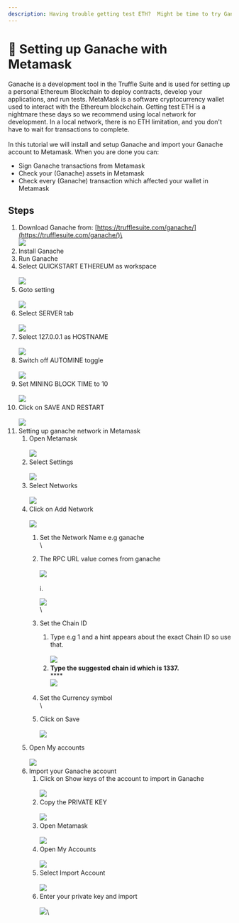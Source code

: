 ```yaml
---
description: Having trouble getting test ETH?  Might be time to try Ganache.
---
```


# 🍫 Setting up Ganache with Metamask

Ganache is a development tool in the Truffle Suite and is used for setting up a personal Ethereum Blockchain to deploy contracts, develop your applications, and run tests. MetaMask is a software cryptocurrency wallet used to interact with the Ethereum blockchain.  Getting test ETH is a nightmare these days so we recommend using local network for development. In a local network, there is no ETH limitation, and you don't have to wait for transactions to complete. \
\
In this tutorial we will install and setup Ganache and import your Ganache account to Metamask. When you are done you can:

* Sign Ganache transactions from Metamask
* Check your (Ganache) assets in Metamask
* Check every (Ganache) transaction which affected your wallet in Metamask

## Steps

1. Download Ganache from: [https://trufflesuite.com/ganache/](https://trufflesuite.com/ganache/)\
   \
   ![](<../.gitbook/assets/image (16).png>)
2. Install Ganache
3. Run Ganache
4. Select QUICKSTART ETHEREUM as workspace\
   \
   ![](<../.gitbook/assets/image (22).png>)
5. Goto setting\
   \
   ![](<../.gitbook/assets/image (14).png>)
6. Select SERVER tab\
   \
   ![](<../.gitbook/assets/image (20).png>)
7. Select 127.0.0.1 as HOSTNAME\
   \
   ![](<../.gitbook/assets/image (25).png>)
8. Switch off AUTOMINE toggle\
   \
   ![](<../.gitbook/assets/image (35).png>)
9. Set MINING BLOCK TIME to 10\
   \
   ![](<../.gitbook/assets/image (4).png>)
10. Click on SAVE AND RESTART\
    \
    ![](<../.gitbook/assets/image (5).png>)
11. Setting up ganache network in Metamask
    1. Open Metamask\
       \
       ![](<../.gitbook/assets/image (6).png>)
    2. Select Settings\
       \
       ![](<../.gitbook/assets/image (31).png>)
    3. Select Networks\
       \
       ![](<../.gitbook/assets/image (2).png>)
    4. Click on Add Network\
       \
       ![](<../.gitbook/assets/image (32).png>)
       1. Set the Network Name e.g ganache\
          \

       2.  The RPC URL value comes from ganache\
           \
           ![](<../.gitbook/assets/image (33).png>)\
           \
           &#x20;                                                              i.      &#x20;

           ![](<../.gitbook/assets/image (34).png>)\
           \

       3. Set the Chain ID
          1. Type e.g 1 and a hint appears about the exact Chain ID so use that.\
             \
             ![](<../.gitbook/assets/image (28).png>)
          2. **Type the suggested chain id which is 1337.**\
             ****\
             ****![](../.gitbook/assets/image.png)****
       4. Set the Currency symbol\
          \

       5. Click on Save\
          \
          ![](<../.gitbook/assets/image (23).png>)
    5. Open My accounts\
       \
       ![](<../.gitbook/assets/image (26).png>)
    6. Import your Ganache account&#x20;
       1. Click on Show keys of the account to import in Ganache\
          \
          ![](<../.gitbook/assets/image (21).png>)
       2. Copy the PRIVATE KEY\
          \
          ![](<../.gitbook/assets/image (19).png>)
       3. Open Metamask\
          \
          ![](<../.gitbook/assets/image (13).png>)
       4. Open My Accounts\
          \
          ![](<../.gitbook/assets/image (15).png>)
       5. Select Import Account\
          \
          ![](<../.gitbook/assets/image (18).png>)
       6. Enter your private key and import\
          \
          ![](<../.gitbook/assets/image (7).png>)\
